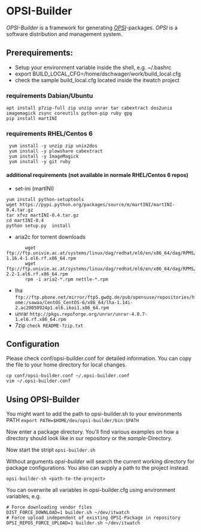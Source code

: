 # OPSI-Builder

*OPSI-Builder* is a framework for generating *[OPSI](https://www.opsi.org)*-packages. *OPSI* is a software distribution and management system. 

## Prerequirements:
 * Setup your environment variable inside the shell, e.g. ~/.bashrc
 * export BUILD_LOCAL_CFG=/home/dschwager/work/build_local.cfg
 *  check the sample build_local.cfg located inside the itwatch project

### requirements Dabian/Ubuntu
````
apt install p7zip-full zip unzip unrar tar cabextract dos2unix imagemagick zsync coreutils python-pip ruby gpg
pip install martINI
````

### requirements RHEL/Centos 6
     yum install -y unzip zip unix2dos
     yum install -y plowshare cabextract
     yum install -y ImageMagick
     yum install -y git ruby

#### additional requirements (not available in normale RHEL/Centos 6 repos)
 * set-ini (martINI)
````
yum install python-setuptools
wget https://pypi.python.org/packages/source/m/martINI/martINI-0.4.tar.gz
tar xfvz martINI-0.4.tar.gz
cd martINI-0.4
python setup.py  install
````
* aria2c for torrent downloads
````
	   wget ftp://ftp.univie.ac.at/systems/linux/dag/redhat/el6/en/x86_64/dag/RPMS/aria2-1.16.4-1.el6.rf.x86_64.rpm
	   wget ftp://ftp.univie.ac.at/systems/linux/dag/redhat/el6/en/x86_64/dag/RPMS/nettle-2.2-1.el6.rf.x86_64.rpm
	   rpm -i aria2-*.rpm nettle-*.rpm
````
* lha ````ftp://ftp.pbone.net/mirror/ftp5.gwdg.de/pub/opensuse/repositories/home:/sawaa/CentOS_CentOS-6/x86_64/lha-1.14i-2.ac20050924p1.el6.ikoi1.x86_64.rpm````
* unrar	````http://pkgs.repoforge.org/unrar/unrar-4.0.7-1.el6.rf.x86_64.rpm````
* 7zip	````check README-7zip.txt````


## Configuration
Please check conf/opsi-builder.conf for detailed information. You can copy the file to your home directory for local changes.
````
cp conf/opsi-builder.conf ~/.opsi-builder.conf
vim ~/.opsi-builder.conf
````
## Using OPSI-Builder
You might want to add the path to opsi-builder.sh to your environments PATH
````export PATH=$HOME/dev/opsi-builder/bin:$PATH````

Now enter a package directory. You'll find various examples on how a directory should look like in our repository or the *sample*-Directory.

Now start the stript
````opsi-builder.sh````

Without arguments *opsi-builder* will search the current working directory for package configurations. You also can supply a path to the project instead.

````opsi-builder-sh <path-to-the-project>````

You can overwrite all variables in opsi-builder.cfg using environment variables, e.g.
````
# Force downloading vendor files 
DIST_FORCE_DOWNLOAD=1 builder.sh ~/dev/itwatch
# Force upload independent of existing OPSI-Package in repository
OPSI_REPOS_FORCE_UPLOAD=1 builder.sh ~/dev/itwatch
